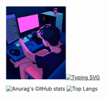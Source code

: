
<img height="200px" src="assets/Streamer Pixel Art.gif"/>[![Typing SVG](https://readme-typing-svg.demolab.com?font=Press+Start+2P&duration=3000&pause=1000&color=4A26AA&width=435&lines=Hi+Devs%2C+I'm+Gabriel)](https://git.io/typing-svg)

![Anurag's GitHub stats](https://github-readme-stats.vercel.app/api?username=GabrielLimaG3&show_icons=true&theme=ambient_gradient)
![Top Langs](https://github-readme-stats.vercel.app/api/top-langs/?username=GabrielLimaG3&layout=compact)

<!--
**GabrielLimaG3/GabrielLimaG3** is a ✨ _special_ ✨ repository because its `README.md` (this file) appears on your GitHub profile.

Here are some ideas to get you started:

- 🔭 I’m currently working on ...
- 🌱 I’m currently learning ...
- 👯 I’m looking to collaborate on ...
- 🤔 I’m looking for help with ...
- 💬 Ask me about ...
- 📫 How to reach me: ...
- 😄 Pronouns: ...
- ⚡ Fun fact: ...
-->
